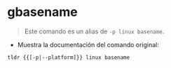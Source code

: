 # gbasename

> Este comando es un alias de `-p linux basename`.

- Muestra la documentación del comando original:

`tldr {{[-p|--platform]}} linux basename`
